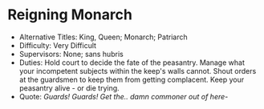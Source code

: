 # Reigning Monarch
- Alternative Titles: King, Queen; Monarch; Patriarch
- Difficulty: Very Difficult
- Supervisors: None; sans hubris
- Duties: Hold court to decide the fate of the peasantry. Manage what your incompetent subjects within the keep's walls cannot. Shout orders at the guardsmen to keep them from getting complacent. Keep your peasantry alive - or die trying.
- Quote: *Guards! Guards! Get the.. damn commoner out of here-*
